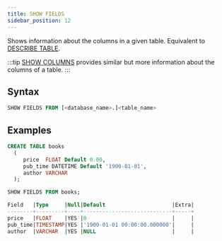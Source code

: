 ```yaml
---
title: SHOW FIELDS
sidebar_position: 12
---
```


Shows information about the columns in a given table. Equivalent to [DESCRIBE TABLE](50-describe-table.md).

:::tip
[SHOW COLUMNS](show-full-columns.md) provides similar but more information about the columns of a table. 
:::

## Syntax

```sql
SHOW FIELDS FROM [<database_name>.]<table_name>
```

## Examples

```sql
CREATE TABLE books
  (
     price  FLOAT Default 0.00,
     pub_time DATETIME Default '1900-01-01',
     author VARCHAR
  );

SHOW FIELDS FROM books; 

Field   |Type     |Null|Default                     |Extra|
--------+---------+----+----------------------------+-----+
price   |FLOAT    |YES |0                           |     |
pub_time|TIMESTAMP|YES |'1900-01-01 00:00:00.000000'|     |
author  |VARCHAR  |YES |NULL                        |     |
```